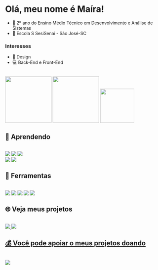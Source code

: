 #  Olá, meu nome é Maíra!

- 📓 2º ano do Ensino Médio Técnico em Desenvolvimento e Análise de Sistemas <br>
- 🏫 Escola S SesiSenai - São José-SC <br>
### Interesses
- 🎨 Design <br>
- 💻 Back-End e Front-End <br><br>
<div>
  <img height="150em" src="https://github-readme-stats.vercel.app/api?username=maira-ag&show_icons=true&theme=discord_old_blurple&include_all_commits=true&count_private=true&hide_border=true&card_width=495px&text_bold=false&border_radius=4.5"/>
  <img height="150em" src="https://github-readme-streak-stats.herokuapp.com/?user=maira-ag&theme=discord_old_blurple&hide_border=true&border_radius=4.5&"/>
  <img height="110em" src="https://github-readme-stats.vercel.app/api/top-langs/?username=maira-ag&layout=compact&langs_count=16&theme=discord_old_blurple&hide_border=true&card_width=800&border_radius=4.5"/>
</div>

## 📖 Aprendendo
<div style="display: inline_block"><br>
  <img src= "https://img.shields.io/badge/CSS3-1572B6?style=for-the-badge&logo=css3&logoColor=white">
  <img src= "https://img.shields.io/badge/HTML5-E34F26?style=for-the-badge&logo=html5&logoColor=white">
  <img src= "https://img.shields.io/badge/JavaScript-323330?style=for-the-badge&logo=javascript&logoColor=F7DF1E"><br>
  <img src= "https://img.shields.io/badge/blender-%23F5792A.svg?style=for-the-badge&logo=blender&logoColor=white">
  <img src= "https://img.shields.io/badge/Proto.io-161637?style=for-the-badge&logo=proto.io&logoColor=00e5ff">
 </div>
 
 ## 🔧 Ferramentas
 <div style="display: inline_block"><br>
  <img src= "https://img.shields.io/badge/Figma-4153a3?style=for-the-badge&logo=figma&logoColor=white">
  <img src= "https://img.shields.io/badge/Canva-%2300C4CC.svg?&style=for-the-badge&logo=Canva&logoColor=white">
  <img src= "https://img.shields.io/badge/Visual_Studio-5C2D91?style=for-the-badge&logo=visual%20studio&logoColor=white">
  <img src= "https://img.shields.io/badge/Notion-000000?style=for-the-badge&logo=notion&logoColor=white">
  <img src= "https://img.shields.io/badge/sqlite-%2307405e.svg?style=for-the-badge&logo=sqlite&logoColor=white">
  </div>
 
 ## 🌐 Veja meus projetos
 <div style="display: inline_block"><br>
  <a href="https://www.behance.net/maira-ag" target="_blank"</a> <img src= "https://img.shields.io/badge/Behance-0054F7?style=for-the-badge&logo=behance&logoColor=white">
  <a href="https://github.com/maira-ag" target="_blank"</a> <img src= "https://img.shields.io/badge/GitHub-100000?style=for-the-badge&logo=github&logoColor=white">
 </div>
 
 ## 💰 Você pode apoiar o meus projetos doando
 <div style="display: inline_block"><br>
  <a href="https://www.buymeacoffee.com/mairaaguiar" target="_blank"</a> <img src= "https://img.shields.io/badge/Buy%20Me%20A%20Coffee-4153a3.svg?style=for-the-badge&logo=Buy-Me-A-Coffee&logoColor=black">
 </div>
 
  

 
 
 
  
